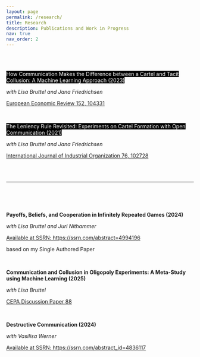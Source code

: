```yaml
---
layout: page
permalink: /research/
title: Research
description: Publications and Work in Progress
nav: true
nav_order: 2
---
```


<!-- _pages/publications.md -->
<div class="publications">


<br>

<br>


<p><span style="background-color:black; color:white;">How Communication Makes the Difference between a Cartel and Tacit Collusion: A Machine Learning Approach (2023)</span></p>
<p><em>with Lisa Bruttel and Jana Friedrichsen</em></p>
<p><a href="https://www.sciencedirect.com/science/article/pii/S0014292122002112">European Economic Review 152, 104331</a></p>

<br>

<p><span style="background-color:black; color:white;">The Leniency Rule Revisited: Experiments on Cartel Formation with Open Communication (2021)</span></p>
<p><em>with Lisa Bruttel and Jana Friedrichsen</em></p>
<p><a href="https://www.sciencedirect.com/science/article/pii/S0014292122002112">International Journal of Industrial Organization 76, 102728</a></p>


<br>

<br>

<hr>

<br>

<br>

<br>


<p><strong>Payoffs, Beliefs, and Cooperation in Infinitely Repeated Games (2024)</strong></p>
<p><em>with Lisa Bruttel and Juri Nithammer</em></p>
<p><a href="https://papers.ssrn.com/sol3/papers.cfm?abstract_id=4994196">Available at SSRN: https://ssrn.com/abstract=4994196</a></p>

<p>based on my Single Authored Paper</p>

<br>

<p><strong>Communication and Collusion in Oligopoly Experiments: A Meta-Study using Machine Learning (2025)</strong></p>
<p><em>with Lisa Bruttel</em></p>
<p><a href="https://publishup.uni-potsdam.de/opus4-ubp/frontdoor/deliver/index/docId/68013/file/cepa88.pdf">CEPA Discussion Paper 88 </a></p>

<br>


<p><strong>Destructive Communication (2024)</strong></p>
<p><em>with Vasilisa Werner</em></p>
<p><a href="https://papers.ssrn.com/sol3/papers.cfm?abstract_id=4836117">Available at SSRN: https://ssrn.com/abstract_id=4836117</a></p>


<br>


</div>
